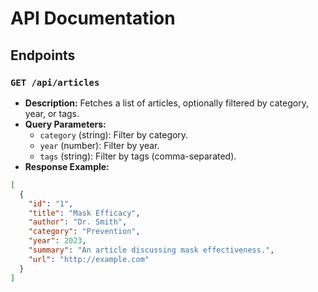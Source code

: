 # API Documentation

## Endpoints

### `GET /api/articles`
- **Description:** Fetches a list of articles, optionally filtered by category, year, or tags.
- **Query Parameters:**
  - `category` (string): Filter by category.
  - `year` (number): Filter by year.
  - `tags` (string): Filter by tags (comma-separated).
- **Response Example:**
```json
[
  {
    "id": "1",
    "title": "Mask Efficacy",
    "author": "Dr. Smith",
    "category": "Prevention",
    "year": 2023,
    "summary": "An article discussing mask effectiveness.",
    "url": "http://example.com"
  }
]

